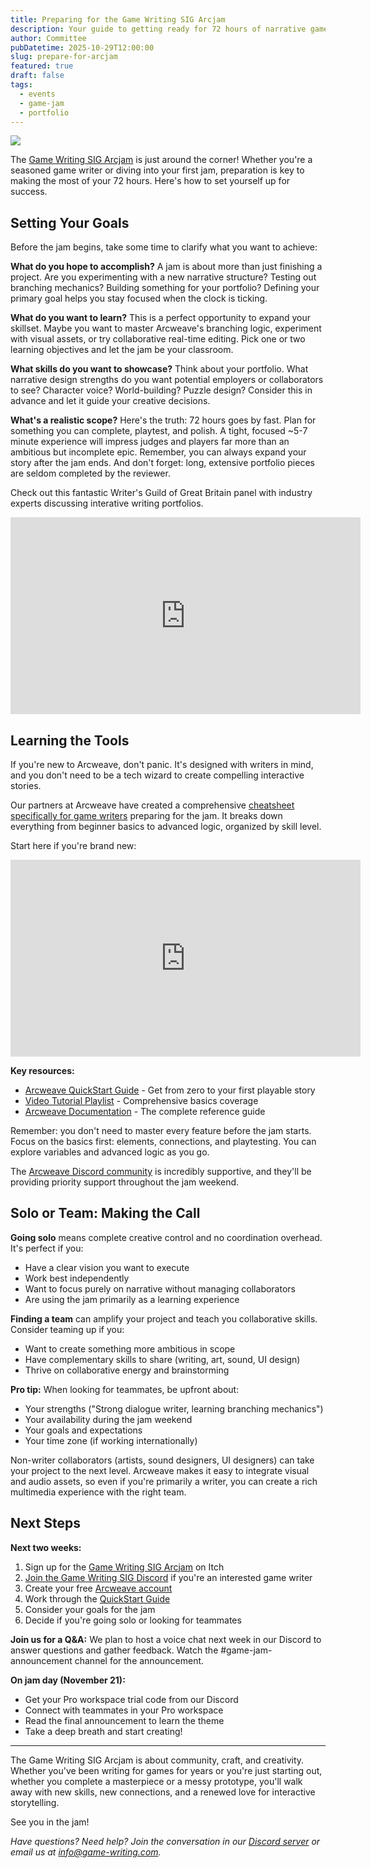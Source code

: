 ```yaml
---
title: Preparing for the Game Writing SIG Arcjam
description: Your guide to getting ready for 72 hours of narrative game creation
author: Committee
pubDatetime: 2025-10-29T12:00:00
slug: prepare-for-arcjam
featured: true
draft: false
tags:
  - events
  - game-jam
  - portfolio
---
```


![](@/assets/images/LoadingJam.png)

The [Game Writing SIG Arcjam](https://www.game-writing.com/posts/arcjam-announcement-2025) is just around the corner! Whether you're a seasoned game writer or diving into your first jam, preparation is key to making the most of your 72 hours. Here's how to set yourself up for success.

## Setting Your Goals

Before the jam begins, take some time to clarify what you want to achieve:

**What do you hope to accomplish?** A jam is about more than just finishing a project. Are you experimenting with a new narrative structure? Testing out branching mechanics? Building something for your portfolio? Defining your primary goal helps you stay focused when the clock is ticking.

**What do you want to learn?** This is a perfect opportunity to expand your skillset. Maybe you want to master Arcweave's branching logic, experiment with visual assets, or try collaborative real-time editing. Pick one or two learning objectives and let the jam be your classroom.

**What skills do you want to showcase?** Think about your portfolio. What narrative design strengths do you want potential employers or collaborators to see? Character voice? World-building? Puzzle design? Consider this in advance and let it guide your creative decisions.

**What's a realistic scope?** Here's the truth: 72 hours goes by fast. Plan for something you can complete, playtest, and polish. A tight, focused ~5-7 minute experience will impress judges and players far more than an ambitious but incomplete epic. Remember, you can always expand your story after the jam ends. And don't forget: long, extensive portfolio pieces are seldom completed by the reviewer.

Check out this fantastic Writer's Guild of Great Britain panel with industry experts discussing interative writing portfolios.

<iframe width="560" height="315" src="https://www.youtube.com/embed/NAudrdXPfKU" title="Interactive Writing Portfolios - creating interactive portfolios" frameborder="0" allow="accelerometer; autoplay; clipboard-write; encrypted-media; gyroscope; picture-in-picture" allowfullscreen></iframe>

## Learning the Tools

If you're new to Arcweave, don't panic. It's designed with writers in mind, and you don't need to be a tech wizard to create compelling interactive stories.

Our partners at Arcweave have created a comprehensive [cheatsheet specifically for game writers](https://blog.arcweave.com/arcweave-tips-for-game-writers) preparing for the jam. It breaks down everything from beginner basics to advanced logic, organized by skill level.

Start here if you're brand new:

<iframe width="560" height="315" src="https://www.youtube.com/embed/Dfm6dKQH3I0" title="Arcweave QuickStart Tutorial" frameborder="0" allow="accelerometer; autoplay; clipboard-write; encrypted-media; gyroscope; picture-in-picture" allowfullscreen></iframe>

**Key resources:**

- [Arcweave QuickStart Guide](https://blog.arcweave.com/your-arcweave-quickstart-guide) - Get from zero to your first playable story
- [Video Tutorial Playlist](https://www.youtube.com/playlist?list=PLP2s5PcDiBdbJUFiw8gu8gK1IyFboWxFH) - Comprehensive basics coverage
- [Arcweave Documentation](https://docs.arcweave.com) - The complete reference guide

Remember: you don't need to master every feature before the jam starts. Focus on the basics first: elements, connections, and playtesting. You can explore variables and advanced logic as you go.

The [Arcweave Discord community](https://discord.gg/uJMFknx7zM) is incredibly supportive, and they'll be providing priority support throughout the jam weekend.

## Solo or Team: Making the Call

**Going solo** means complete creative control and no coordination overhead. It's perfect if you:

- Have a clear vision you want to execute
- Work best independently
- Want to focus purely on narrative without managing collaborators
- Are using the jam primarily as a learning experience

**Finding a team** can amplify your project and teach you collaborative skills. Consider teaming up if you:

- Want to create something more ambitious in scope
- Have complementary skills to share (writing, art, sound, UI design)
- Thrive on collaborative energy and brainstorming

**Pro tip:** When looking for teammates, be upfront about:

- Your strengths ("Strong dialogue writer, learning branching mechanics")
- Your availability during the jam weekend
- Your goals and expectations
- Your time zone (if working internationally)

Non-writer collaborators (artists, sound designers, UI designers) can take your project to the next level. Arcweave makes it easy to integrate visual and audio assets, so even if you're primarily a writer, you can create a rich multimedia experience with the right team.

## Next Steps

**Next two weeks:**

1. Sign up for the [Game Writing SIG Arcjam](https://www.game-writing.com/posts/arcjam-announcement-2025) on Itch
2. [Join the Game Writing SIG Discord](https://discord.gg/EStA2uKm4n) if you're an interested game writer
3. Create your free [Arcweave account](https://arcweave.com/)
4. Work through the [QuickStart Guide](https://blog.arcweave.com/your-arcweave-quickstart-guide)
5. Consider your goals for the jam
6. Decide if you're going solo or looking for teammates

**Join us for a Q&A:** We plan to host a voice chat next week in our Discord to answer questions and gather feedback. Watch the #game-jam-announcement channel for the announcement.

**On jam day (November 21):**

- Get your Pro workspace trial code from our Discord
- Connect with teammates in your Pro workspace
- Read the final announcement to learn the theme
- Take a deep breath and start creating!

---

The Game Writing SIG Arcjam is about community, craft, and creativity. Whether you've been writing for games for years or you're just starting out, whether you complete a masterpiece or a messy prototype, you'll walk away with new skills, new connections, and a renewed love for interactive storytelling.

See you in the jam!

*Have questions? Need help? Join the conversation in our [Discord server](https://discord.gg/EStA2uKm4n) or email us at [info@game-writing.com](mailto:info@game-writing.com).*
